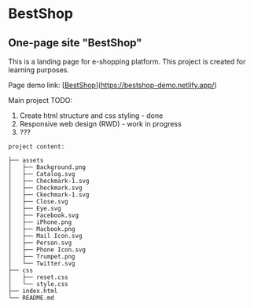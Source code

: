 # BestShop
## One-page site "BestShop"

This is a landing page for e-shopping platform. This project is created for learning purposes.

Page demo link: [[BestShop](https://bestshop-demo.netlify.app/)](https://bestshop-demo.netlify.app/) 

Main project TODO:

1. Create html structure and css styling - done
2. Responsive web design (RWD) - work in progress
3. ???

```
project content:

├── assets
│   ├── Background.png
│   ├── Catalog.svg
│   ├── Checkmark-1.svg
│   ├── Checkmark.svg
│   ├── Ckechmark-1.svg
│   ├── Close.svg
│   ├── Eye.svg
│   ├── Facebook.svg
│   ├── iPhone.png
│   ├── Macbook.png
│   ├── Mail Icon.svg
│   ├── Person.svg
│   ├── Phone Icon.svg
│   ├── Trumpet.png
│   └── Twitter.svg
├── css
│   ├── reset.css
│   └── style.css
├── index.html
└── README.md


```
